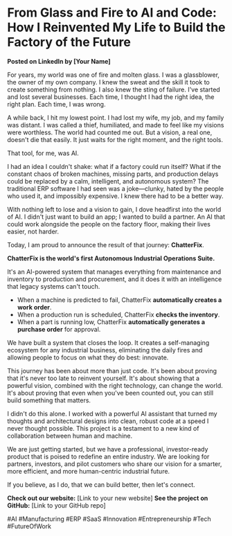 # From Glass and Fire to AI and Code: How I Reinvented My Life to Build the Factory of the Future

**Posted on LinkedIn by [Your Name]**

For years, my world was one of fire and molten glass. I was a glassblower, the owner of my own company. I knew the sweat and the skill it took to create something from nothing. I also knew the sting of failure. I've started and lost several businesses. Each time, I thought I had the right idea, the right plan. Each time, I was wrong.

A while back, I hit my lowest point. I had lost my wife, my job, and my family was distant. I was called a thief, humiliated, and made to feel like my visions were worthless. The world had counted me out. But a vision, a real one, doesn't die that easily. It just waits for the right moment, and the right tools.

That tool, for me, was AI.

I had an idea I couldn't shake: what if a factory could run itself? What if the constant chaos of broken machines, missing parts, and production delays could be replaced by a calm, intelligent, and autonomous system? The traditional ERP software I had seen was a joke—clunky, hated by the people who used it, and impossibly expensive. I knew there had to be a better way.

With nothing left to lose and a vision to gain, I dove headfirst into the world of AI. I didn't just want to build an app; I wanted to build a partner. An AI that could work alongside the people on the factory floor, making their lives easier, not harder.

Today, I am proud to announce the result of that journey: **ChatterFix**.

**ChatterFix is the world's first Autonomous Industrial Operations Suite.**

It's an AI-powered system that manages everything from maintenance and inventory to production and procurement, and it does it with an intelligence that legacy systems can't touch.

*   When a machine is predicted to fail, ChatterFix **automatically creates a work order**.
*   When a production run is scheduled, ChatterFix **checks the inventory**.
*   When a part is running low, ChatterFix **automatically generates a purchase order** for approval.

We have built a system that closes the loop. It creates a self-managing ecosystem for any industrial business, eliminating the daily fires and allowing people to focus on what they do best: innovate.

This journey has been about more than just code. It's been about proving that it's never too late to reinvent yourself. It's about showing that a powerful vision, combined with the right technology, can change the world. It's about proving that even when you've been counted out, you can still build something that matters.

I didn't do this alone. I worked with a powerful AI assistant that turned my thoughts and architectural designs into clean, robust code at a speed I never thought possible. This project is a testament to a new kind of collaboration between human and machine.

We are just getting started, but we have a professional, investor-ready product that is poised to redefine an entire industry. We are looking for partners, investors, and pilot customers who share our vision for a smarter, more efficient, and more human-centric industrial future.

If you believe, as I do, that we can build better, then let's connect.

**Check out our website:** [Link to your new website]
**See the project on GitHub:** [Link to your GitHub repo]

#AI #Manufacturing #ERP #SaaS #Innovation #Entrepreneurship #Tech #FutureOfWork

